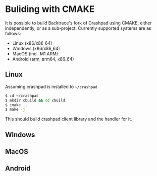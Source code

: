 
# Buliding with CMAKE

It is possible to build Backtrace's fork of Crashpad using CMAKE, either 
independently, or as a sub-project. Currently supported systems are as follows:
- Linux (x86/x86_64)
- Windows (x86/x86_64)
- MacOS (incl. M1 ARM)
- Android (arm, arm64, x86_64)

## Linux

Assuming crashpad is installed to `~/crashpad`
```sh
$ cd ~/crashpad
$ mkdir cbuild && cd cbuild
$ cmake ..
$ make -j
```

This should build crashpad client library and the handler for it.

## Windows

## MacOS

## Android
